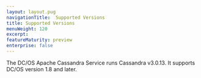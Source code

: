 ```yaml
---
layout: layout.pug
navigationTitle:  Supported Versions
title: Supported Versions
menuWeight: 120
excerpt:
featureMaturity: preview
enterprise: false
---
```


<!-- This source repo for this topic is https://github.com/mesosphere/dcos-commons -->


The DC/OS Apache Cassandra Service runs Cassandra v3.0.13. It supports DC/OS version 1.8 and later.

